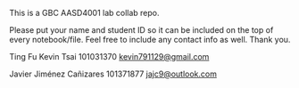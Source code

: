 This is a GBC AASD4001 lab collab repo.

Please put your name and student ID so it can be included on the top of every notebook/file.
Feel free to include any contact info as well. Thank you.




Ting Fu Kevin Tsai 101031370 kevin791129@gmail.com

Javier Jiménez Cañizares 101371877 jajc9@outlook.com
